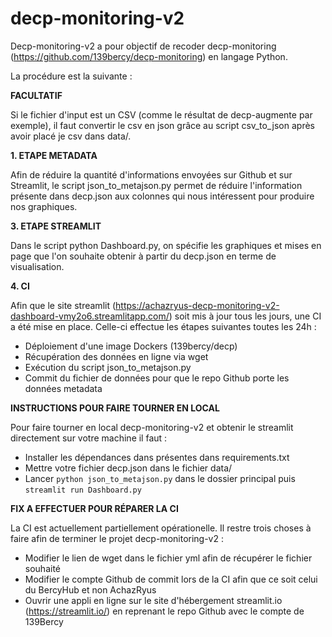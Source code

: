 # decp-monitoring-v2
Decp-monitoring-v2 a pour objectif de recoder decp-monitoring (https://github.com/139bercy/decp-monitoring) en langage Python.

La procédure est la suivante :

**FACULTATIF**

Si le fichier d'input est un CSV (comme le résultat de decp-augmente par exemple), il faut convertir le csv en json grâce au script csv_to_json après avoir placé je csv dans data/.


**1. ETAPE METADATA**

Afin de réduire la quantité d'informations envoyées sur Github et sur Streamlit, le script json_to_metajson.py permet de réduire l'information présente dans decp.json aux colonnes qui nous intéressent pour produire nos graphiques.

**3. ETAPE STREAMLIT**

Dans le script python Dashboard.py, on spécifie les graphiques et mises en page que l'on souhaite obtenir à partir du decp.json en terme de visualisation.

**4. CI**

Afin que le site streamlit (https://achazryus-decp-monitoring-v2-dashboard-vmy2o6.streamlitapp.com/) soit mis à jour tous les jours, une CI a été mise en place. Celle-ci effectue les étapes suivantes toutes les 24h :
- Déploiement d'une image Dockers (139bercy/decp)
- Récupération des données en ligne via wget
- Exécution du script json_to_metajson.py
- Commit du fichier de données pour que le repo Github porte les données metadata

**INSTRUCTIONS POUR FAIRE TOURNER EN LOCAL**

Pour faire tourner en local decp-monitoring-v2 et obtenir le streamlit directement sur votre machine il faut :
- Installer les dépendances dans présentes dans requirements.txt
- Mettre votre fichier decp.json dans le fichier data/
- Lancer ```python json_to_metajson.py``` dans le dossier principal puis ```streamlit run Dashboard.py```

**FIX A EFFECTUER POUR RÉPARER LA CI**

La CI est actuellement partiellement opérationelle. Il restre trois choses à faire afin de terminer le projet decp-monitoring-v2 : 
- Modifier le lien de wget dans le fichier yml afin de récupérer le fichier souhaité
- Modifier le compte Github de commit lors de la CI afin que ce soit celui du BercyHub et non AchazRyus
- Ouvrir une appli en ligne sur le site d'hébergement streamlit.io (https://streamlit.io/) en reprenant le repo Github avec le compte de 139Bercy
